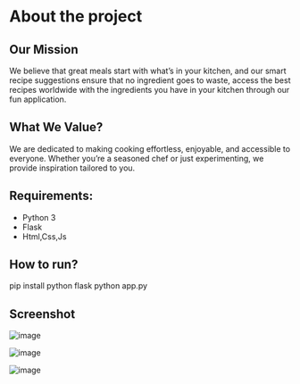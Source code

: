 # About the project

## Our Mission
We believe that great meals start with what’s in your kitchen, and our smart recipe suggestions ensure that no ingredient goes to waste, access the best recipes worldwide with the ingredients you have in your kitchen through our fun application.

## What We Value?
We are dedicated to making cooking effortless, enjoyable, and accessible to everyone. Whether you’re a seasoned chef or just experimenting, we provide inspiration tailored to you.

## Requirements:
* Python 3
* Flask
* Html,Css,Js

## How to run?

pip install python flask
python app.py

## Screenshot
![image](https://github.com/user-attachments/assets/76867f7e-358a-4c35-bd59-bcaf2c0801f2)

![image](https://github.com/user-attachments/assets/40121e35-d276-4090-aa9a-86dd2eb761bb)

![image](https://github.com/user-attachments/assets/4f3097ab-d6d0-4e09-a1be-a21e021f855b)




